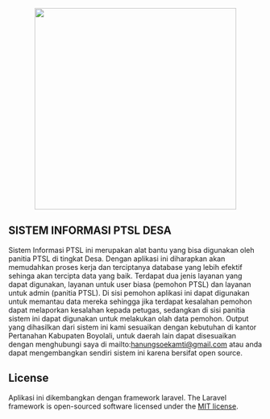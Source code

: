 <p align="center"><a href="https://hanungss.ga" target="_blank"><img src="https://upload.wikimedia.org/wikipedia/commons/5/51/Logo_BPN-KemenATR_%282017%29.png" width="400"></a></p>

## SISTEM INFORMASI PTSL DESA

Sistem Informasi PTSL ini merupakan alat bantu yang bisa digunakan oleh panitia PTSL di tingkat Desa. Dengan aplikasi ini diharapkan akan memudahkan proses kerja dan terciptanya database yang lebih efektif sehinga akan tercipta data yang baik. Terdapat dua jenis layanan yang dapat digunakan, layanan untuk user biasa (pemohon PTSL) dan layanan untuk admin (panitia PTSL). Di sisi pemohon aplikasi ini dapat digunakan untuk memantau data mereka sehingga jika terdapat kesalahan pemohon dapat melaporkan kesalahan kepada petugas, sedangkan di sisi panitia sistem ini dapat digunakan untuk melakukan olah data pemohon. Output yang dihasilkan dari sistem ini kami sesuaikan dengan kebutuhan di kantor Pertanahan Kabupaten Boyolali, untuk daerah lain dapat disesuaikan dengan menghubungi saya di mailto:hanungsoekamti@gmail.com atau anda dapat mengembangkan sendiri sistem ini karena bersifat open source.

## License

Aplikasi ini dikembangkan dengan framework laravel.
The Laravel framework is open-sourced software licensed under the [MIT license](https://opensource.org/licenses/MIT).
